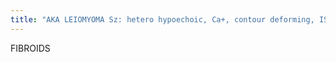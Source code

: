 ```yaml
---
title: "AKA LEIOMYOMA Sz: hetero hypoechoic, Ca+, contour deforming, ISO T1, low T2, pseudocapsule of high t2 rim enhance (differentiate from colon), more heterogeneous signal in degeneration (cystic, necrotic, hemorrhagic) Sx: bleeding, pain, infertility (SM), estrogen dependant, torsion (pedunculated), infarction / necrosis Info: benign overgrowth of smooth muscle + connective tissue, less enahce = worse response from UAE, also dont want to embolize thin stalk exophytic Locations: intramural, subserosal, submucosal (most likely symptoms) Tx: submucosal may tx w/ hysteroscopic myomectomy LIPOLEIOMYOMA: fat containing lesion in uterus"
---
```

FIBROIDS

